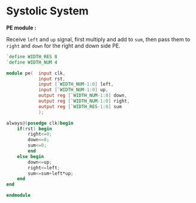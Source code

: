 # Systolic System

**PE module :**

Receive `left` and `up` signal, first multiply and add to `sum`, then pass them to `right` and `down` for the right and down side PE.
```verilog
`define WIDTH_RES 8
`define WIDTH_NUM 4

module pe(  input clk,
            input rst,
            input [`WIDTH_NUM-1:0] left,
            input [`WIDTH_NUM-1:0] up,
            output reg [`WIDTH_NUM-1:0] down,
            output reg [`WIDTH_NUM-1:0] right,
            output reg [`WIDTH_RES-1:0] sum
            );

always@(posedge clk)begin
    if(rst) begin
        right<=0;
        down<=0;
        sum<=0;
        end
    else begin
        down<=up;
        right<=left;
        sum<=sum+left*up;
    end
end

endmodule
```

```verilog


```
